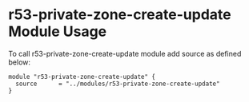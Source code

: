 # r53-private-zone-create-update Module Usage #

To call r53-private-zone-create-update module add source as defined below:
```
module "r53-private-zone-create-update" {
  source      = "../modules/r53-private-zone-create-update"
}
```